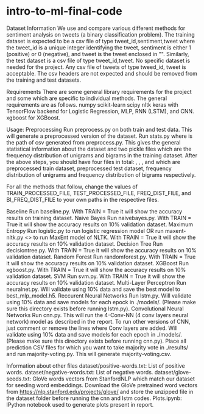 # intro-to-ml-final-code

Dataset Information We use and compare various different methods for sentiment analysis on tweets (a binary classification problem). The training dataset is expected to be a csv file of type tweet_id,sentiment,tweet where the tweet_id is a unique integer identifying the tweet, sentiment is either 1 (positive) or 0 (negative), and tweet is the tweet enclosed in "". Similarly, the test dataset is a csv file of type tweet_id,tweet. No specific dataset is needed for the project. Any csv file of tweets of type tweed_id, tweet is acceptable. The csv headers are not expected and should be removed from the training and test datasets.

Requirements There are some general library requirements for the project and some which are specific to individual methods. The general requirements are as follows. numpy scikit-learn scipy nltk keras with TensorFlow backend for Logistic Regression, MLP, RNN (LSTM), and CNN. xgboost for XGBoost.

Usage: Preprocessing Run preprocess.py on both train and test data. This will generate a preprocessed version of the dataset. Run stats.py where is the path of csv generated from preprocess.py. This gives the general statistical information about the dataset and two pickle files which are the frequency distribution of unigrams and bigrams in the training dataset. After the above steps, you should have four files in total: , , , and which are preprocessed train dataset, preprocessed test dataset, frequency distribution of unigrams and frequency distribution of bigrams respectively.

For all the methods that follow, change the values of TRAIN_PROCESSED_FILE, TEST_PROCESSED_FILE, FREQ_DIST_FILE, and BI_FREQ_DIST_FILE to your own paths in the respective files.

Baseline Run baseline.py. With TRAIN = True it will show the accuracy results on training dataset. Naive Bayes Run naivebayes.py. With TRAIN = True it will show the accuracy results on 10% validation dataset. Maximum Entropy Run logistic.py to run logistic regression model OR run maxent-nltk.py <> to run MaxEnt model of NLTK. With TRAIN = True it will show the accuracy results on 10% validation dataset. Decision Tree Run decisiontree.py. With TRAIN = True it will show the accuracy results on 10% validation dataset. Random Forest Run randomforest.py. With TRAIN = True it will show the accuracy results on 10% validation dataset. XGBoost Run xgboost.py. With TRAIN = True it will show the accuracy results on 10% validation dataset. SVM Run svm.py. With TRAIN = True it will show the accuracy results on 10% validation dataset. Multi-Layer Perceptron Run neuralnet.py. Will validate using 10% data and save the best model to best_mlp_model.h5. Reccurent Neural Networks Run lstm.py. Will validate using 10% data and save models for each epock in ./models/. (Please make sure this directory exists before running lstm.py). Convolutional Neural Networks Run cnn.py. This will run the 4-Conv-NN (4 conv layers neural network) model as described in the report. To run other versions of CNN, just comment or remove the lines where Conv layers are added. Will validate using 10% data and save models for each epoch in ./models/. (Please make sure this directory exists before running cnn.py). Place all prediction CSV files for which you want to take majority vote in ./results/ and run majority-voting.py. This will generate majority-voting.csv.

Information about other files dataset/positive-words.txt: List of positive words. dataset/negative-words.txt: List of negative words. dataset/glove-seeds.txt: GloVe words vectors from StanfordNLP which match our dataset for seeding word embeddings. Download the GloVe pretrained word vectors from https://nlp.stanford.edu/projects/glove/ and store the unzipped file in the dataset folder before running the cnn and lstm codes. Plots.ipynb: IPython notebook used to generate plots present in report.
